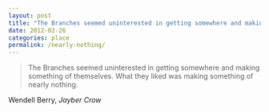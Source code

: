 ```yaml
---
layout: post
title: "The Branches seemed uninterested in getting somewhere and making something of themselves"
date: 2012-02-26
categories: place
permalink: /nearly-nothing/
---
```


> The Branches seemed uninterested in getting somewhere and making something of themselves. What they liked was making something of nearly nothing.

Wendell Berry, *Jayber Crow*